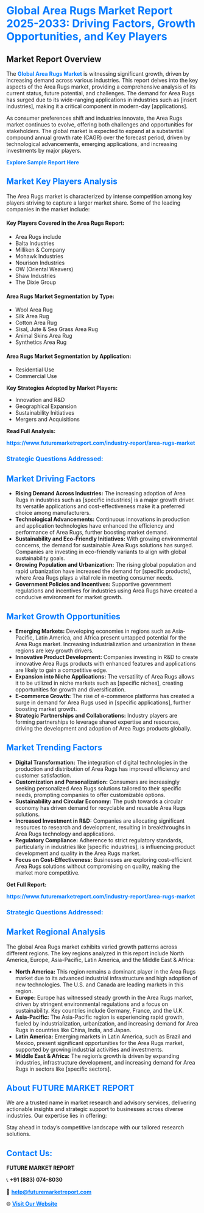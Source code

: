 <h1 style="color: #007BFF;">Global Area Rugs Market Report 2025-2033: Driving Factors, Growth Opportunities, and Key Players</h1>

<section id="overview">
<h2>Market Report Overview</h2>
<p>The <a href="https://www.futuremarketreport.com/industry-report/area-rugs-market" style="color: #007BFF; text-decoration: none;"><strong>Global Area Rugs Market</strong></a> is witnessing significant growth, driven by increasing demand across various industries. This report delves into the key aspects of the Area Rugs market, providing a comprehensive analysis of its current status, future potential, and challenges. The demand for Area Rugs has surged due to its wide-ranging applications in industries such as [insert industries], making it a critical component in modern-day [applications].</p>
<p>As consumer preferences shift and industries innovate, the Area Rugs market continues to evolve, offering both challenges and opportunities for stakeholders. The global market is expected to expand at a substantial compound annual growth rate (CAGR) over the forecast period, driven by technological advancements, emerging applications, and increasing investments by major players.</p>
</section>

<section id="overview">
<p><a href="https://www.futuremarketreport.com/request-sample/reportId=100455" style="color: #007BFF; text-decoration: none;"><strong>Explore Sample Report Here</strong></a></p>
</section>

<section id="key-players">
<h2 style="color: #007BFF;">Market Key Players Analysis</h2>
<p>The Area Rugs market is characterized by intense competition among key players striving to capture a larger market share. Some of the leading companies in the market include:</p>
<h4>Key Players Covered in the Area Rugs Report:</h4>
<ul><li>Area Rugs include</li><li>Balta Industries</li><li>Milliken &amp; Company</li><li>Mohawk Industries</li><li>Nourison Industries</li><li>OW (Oriental Weavers)</li><li>Shaw Industries</li><li>The Dixie Group</li></ul>
<h4>Area Rugs Market Segmentation by Type:</h4>
<ul><li>Wool Area Rug</li><li>Silk Area Rug</li><li>Cotton Area Rug</li><li>Sisal, Jute &amp; Sea Grass Area Rug</li><li>Animal Skins Area Rug</li><li>Synthetics Area Rug</li></ul>

<h4>Area Rugs Market Segmentation by Application:</h4>
<ul><li>Residential Use</li><li>Commercial Use</li></ul>
<p><strong>Key Strategies Adopted by Market Players:</strong></p>
<ul>
<li>Innovation and R&D</li>
<li>Geographical Expansion</li>
<li>Sustainability Initiatives</li>
<li>Mergers and Acquisitions</li>
</ul>
</section>

<section>
<p><strong>Read Full Analysis: </strong></p><a href="https://www.futuremarketreport.com/industry-report/area-rugs-market" style="color: #007BFF; text-decoration: none;"><strong>https://www.futuremarketreport.com/industry-report/area-rugs-market</strong></a>
<h3 style="color: #007BFF;">Strategic Questions Addressed:</h3>
</section>

<section id="driving-factors">
<h2 style="color: #007BFF;">Market Driving Factors</h2>
<ul>
<li><strong>Rising Demand Across Industries:</strong> The increasing adoption of Area Rugs in industries such as [specific industries] is a major growth driver. Its versatile applications and cost-effectiveness make it a preferred choice among manufacturers.</li>
<li><strong>Technological Advancements:</strong> Continuous innovations in production and application technologies have enhanced the efficiency and performance of Area Rugs, further boosting market demand.</li>
<li><strong>Sustainability and Eco-Friendly Initiatives:</strong> With growing environmental concerns, the demand for sustainable Area Rugs solutions has surged. Companies are investing in eco-friendly variants to align with global sustainability goals.</li>
<li><strong>Growing Population and Urbanization:</strong> The rising global population and rapid urbanization have increased the demand for [specific products], where Area Rugs plays a vital role in meeting consumer needs.</li>
<li><strong>Government Policies and Incentives:</strong> Supportive government regulations and incentives for industries using Area Rugs have created a conducive environment for market growth.</li>
</ul>
</section>

<section id="growth-opportunities">
<h2 style="color: #007BFF;">Market Growth Opportunities</h2>
<ul>
<li><strong>Emerging Markets:</strong> Developing economies in regions such as Asia-Pacific, Latin America, and Africa present untapped potential for the Area Rugs market. Increasing industrialization and urbanization in these regions are key growth drivers.</li>
<li><strong>Innovative Product Development:</strong> Companies investing in R&D to create innovative Area Rugs products with enhanced features and applications are likely to gain a competitive edge.</li>
<li><strong>Expansion into Niche Applications:</strong> The versatility of Area Rugs allows it to be utilized in niche markets such as [specific niches], creating opportunities for growth and diversification.</li>
<li><strong>E-commerce Growth:</strong> The rise of e-commerce platforms has created a surge in demand for Area Rugs used in [specific applications], further boosting market growth.</li>
<li><strong>Strategic Partnerships and Collaborations:</strong> Industry players are forming partnerships to leverage shared expertise and resources, driving the development and adoption of Area Rugs products globally.</li>
</ul>
</section>

<section id="trending-factors">
<h2 style="color: #007BFF;">Market Trending Factors</h2>
<ul>
<li><strong>Digital Transformation:</strong> The integration of digital technologies in the production and distribution of Area Rugs has improved efficiency and customer satisfaction.</li>
<li><strong>Customization and Personalization:</strong> Consumers are increasingly seeking personalized Area Rugs solutions tailored to their specific needs, prompting companies to offer customizable options.</li>
<li><strong>Sustainability and Circular Economy:</strong> The push towards a circular economy has driven demand for recyclable and reusable Area Rugs solutions.</li>
<li><strong>Increased Investment in R&D:</strong> Companies are allocating significant resources to research and development, resulting in breakthroughs in Area Rugs technology and applications.</li>
<li><strong>Regulatory Compliance:</strong> Adherence to strict regulatory standards, particularly in industries like [specific industries], is influencing product development and quality in the Area Rugs market.</li>
<li><strong>Focus on Cost-Effectiveness:</strong> Businesses are exploring cost-efficient Area Rugs solutions without compromising on quality, making the market more competitive.</li>
</ul>
</section>

<section>
<p><strong>Get Full Report: </strong></p><a href="https://www.futuremarketreport.com/industry-report/area-rugs-market" style="color: #007BFF; text-decoration: none;"><strong>https://www.futuremarketreport.com/industry-report/area-rugs-market</strong></a>
<h3 style="color: #007BFF;">Strategic Questions Addressed:</h3>
</section>


<section id="regional-analysis">
<h2 style="color: #007BFF;">Market Regional Analysis</h2>
<p>The global Area Rugs market exhibits varied growth patterns across different regions. The key regions analyzed in this report include North America, Europe, Asia-Pacific, Latin America, and the Middle East & Africa:</p>
<ul>
<li><strong>North America:</strong> This region remains a dominant player in the Area Rugs market due to its advanced industrial infrastructure and high adoption of new technologies. The U.S. and Canada are leading markets in this region.</li>
<li><strong>Europe:</strong> Europe has witnessed steady growth in the Area Rugs market, driven by stringent environmental regulations and a focus on sustainability. Key countries include Germany, France, and the U.K.</li>
<li><strong>Asia-Pacific:</strong> The Asia-Pacific region is experiencing rapid growth, fueled by industrialization, urbanization, and increasing demand for Area Rugs in countries like China, India, and Japan.</li>
<li><strong>Latin America:</strong> Emerging markets in Latin America, such as Brazil and Mexico, present significant opportunities for the Area Rugs market, supported by growing industrial activities and investments.</li>
<li><strong>Middle East & Africa:</strong> The region’s growth is driven by expanding industries, infrastructure development, and increasing demand for Area Rugs in sectors like [specific sectors].</li>
</ul>
</section>

<footer>
<h2 style="color: #007BFF;">About FUTURE MARKET REPORT</h2>
<p>We are a trusted name in market research and advisory services, delivering actionable insights and strategic support to businesses across diverse industries. Our expertise lies in offering:</p>

<p>Stay ahead in today’s competitive landscape with our tailored research solutions.</p>

<h2 style="color: #007BFF;">Contact Us:</h2>
<p><strong>FUTURE MARKET REPORT</strong></p>
<p>📞 <strong>+91 (883) 074-8030</strong></p>
<p>📧 <strong><a href="mailto:help@futuremarketreport.com" style="color: #007BFF;">help@futuremarketreport.com</a></strong></p>
<p>🌐 <strong><a href="https://www.futuremarketreport.com/" style="color: #007BFF;">Visit Our Website</a></strong></p>
</footer>